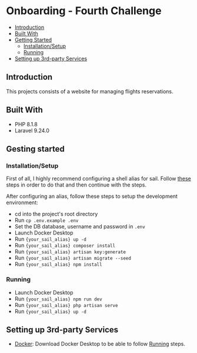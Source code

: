 # Onboarding - Fourth Challenge

- [Introduction](#introduction)
- [Built With](#built-with)
- [Getting Started](#getting-started)
  - [Installation/Setup](#installationsetup)
  - [Running](#running)
- [Setting up 3rd-party Services](#setting-up-3rd-party-services)

## Introduction

This projects consists of a website for managing flights reservations.

## Built With

- PHP 8.1.8
- Laravel 9.24.0

## Gesting started

### Installation/Setup

First of all, I highly recommend configuring a shell alias for sail. Follow [these](https://laravel.com/docs/9.x/sail#configuring-a-shell-alias) steps in order to do that and then continue with the steps.

After configuring an alias, follow these steps to setup the development environment:

- cd into the project's root directory
- Run `cp .env.example .env`
- Set the DB database, username and password in `.env`
- Launch Docker Desktop
- Run `{your_sail_alias} up -d`
- Run `{your_sail_alias} composer install`
- Run `{your_sail_alias} artisan key:generate`
- Run `{your_sail_alias} artisan migrate --seed`
- Run `{your_sail_alias} npm install`

### Running

- Launch Docker Desktop
- Run `{your_sail_alias} npm run dev`
- Run `{your_sail_alias} php artisan serve`
- Run `{your_sail_alias} up -d`

## Setting up 3rd-party Services

- [Docker](https://docs.docker.com/get-docker/): Download Docker Desktop to be able to follow [Running](#running) steps.